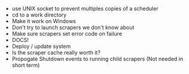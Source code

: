 * use UNIX socket to prevent multiples copies of a scheduler
* cd to a work directory
* Make it work on Windows
* Don't try to launch scrapers we don't know about
* Make sure scrapers set error code on failure
* DOCS!
* Deploy / update system
* Is the scraper cache really worth it?
* Propogate Shutdown events to running child scrapers (Not needed in short term)